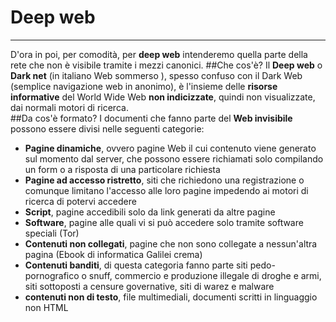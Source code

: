 # Deep web

---
D'ora in poi, per comodità, per **deep web** intenderemo quella parte della rete che non è visibile tramite i mezzi canonici.
##Che cos'è?
Il **Deep web** o **Dark net** (in italiano Web sommerso ), spesso confuso con il Dark Web (semplice navigazione web in anonimo), è l'insieme delle **risorse informative** del World Wide Web **non indicizzate**, quindi non visualizzate, dai normali motori di ricerca.
<br/>
##Da cos'è formato?
I documenti che fanno parte del **Web invisibile** possono essere divisi nelle seguenti categorie:
* **Pagine dinamiche**, ovvero pagine Web il cui contenuto viene generato sul momento dal server, che possono essere richiamati solo compilando un form o a risposta di una particolare richiesta
* **Pagine ad accesso ristretto**, siti che richiedono una registrazione o comunque limitano l'accesso alle loro pagine impedendo ai motori di ricerca di potervi accedere
* **Script**, pagine accedibili solo da link generati da altre pagine
* **Software**, pagine alle quali vi si può accedere solo tramite software speciali (Tor)
* **Contenuti non collegati**, pagine che non sono collegate a nessun'altra pagina (Ebook di informatica Galilei crema)
* **Contenuti banditi**, di questa categoria fanno parte siti pedo-pornografico o snuff, commercio e produzione illegale di droghe e armi, siti sottoposti a censure governative, siti di warez e malware
* **contenuti non di testo**, file multimediali, documenti scritti in linguaggio non HTML